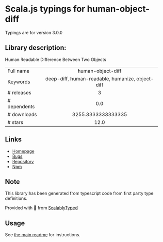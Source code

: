 
# Scala.js typings for human-object-diff

Typings are for version 3.0.0

## Library description:
Human Readable Difference Between Two Objects

|                    |                 |
| ------------------ | :-------------: |
| Full name          | human-object-diff |
| Keywords           | deep-diff, human-readable, humanize, object-diff |
| # releases         | 3 |
| # dependents       | 0.0 |
| # downloads        | 3255.3333333333335 |
| # stars            | 12.0 |

## Links
- [Homepage](https://github.com/Spence-S/human-object-diff)
- [Bugs](https://github.com/Spence-S/human-object-diff/issues)
- [Repository](https://github.com/Spence-S/human-object-diff)
- [Npm](https://www.npmjs.com/package/human-object-diff)
    


## Note
This library has been generated from typescript code from first party type definitions.

Provided with :purple_heart: from [ScalablyTyped](https://github.com/oyvindberg/ScalablyTyped)

## Usage
See [the main readme](../../readme.md) for instructions.


